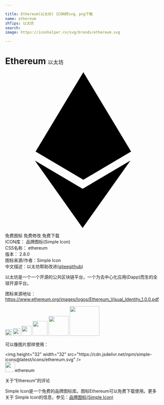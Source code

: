 ```yaml
---

title: Ethereum(以太坊) ICON转svg、png下载
name: ethereum
zhTips: 以太坊
search: 
image: https://iconhelper.cn/svg/brands/ethereum.svg

---
```


# Ethereum  <small style="font-size: 60%;font-weight: 100">以太坊</small>

<div id="svg" class="svg-wrap">
<svg role="img" viewBox="0 0 24 24" xmlns="http://www.w3.org/2000/svg"><title>Ethereum icon</title><path d="M11.944 17.97L4.58 13.62 11.943 24l7.37-10.38-7.372 4.35h.003zM12.056 0L4.69 12.223l7.365 4.354 7.365-4.35L12.056 0z"/></svg>
</div>
<detail full-name='ethereum'></detail>

<div class="detail-page">
<p>
<span><span class="badge-success badge">免费图标</span> <span class="badge-success badge">免费修改</span>  <span class="badge-success badge">免费下载</span> </span>
<br/>
<span>
ICON库：
<span class="badge-secondary badge">品牌图标(Simple Icon)</span> 
</span>
<br/>
<span>
CSS名称：
<span class="badge-secondary badge">ethereum</span> 
</span>

<br/>
<span>
版本：
<span class="badge-secondary badge">2.8.0</span> 
</span>
<br/>
<span>图标来源/作者：<span class="badge-light badge">Simple Icon</span></span> 
<br/>
<span class="zh-detail">中文描述：<span class="badge-primary badge">以太坊</span><span class="help-link"><span>帮助改进</span>(<a href="https://gitee.com/liuwave/icon-helper/edit/master/json/brands/ethereum.json" target="_blank" rel="noopener noreferrer">gitee</a><a href="https://github.com/liuwave/icon-helper/edit/master/json/brands/ethereum.json" target="_blank" rel="noopener noreferrer">github</a></span>)</span><br/>
</p>
</div><div class="description description alert alert-light"><p>以太坊是一个一个开源的公共区块链平台，一个为去中心化应用(Dapp)而生的全球开源平台。</p><p>图标来源地址：<a href="https://www.ethereum.org/images/logos/Ethereum_Visual_Identity_1.0.0.pdf" target="_blank" rel="noopener noreferrer">https://www.ethereum.org/images/logos/Ethereum_Visual_Identity_1.0.0.pdf</a></p></div>
<div class="alert alert-dark">
<img height="21" width="21" src="https://cdn.jsdelivr.net/npm/simple-icons@latest/icons/ethereum.svg" />
<img height="24" width="24" src="https://cdn.jsdelivr.net/npm/simple-icons@latest/icons/ethereum.svg" />
<img height="32" width="32" src="https://cdn.jsdelivr.net/npm/simple-icons@latest/icons/ethereum.svg" />
<img height="48" width="48" src="https://cdn.jsdelivr.net/npm/simple-icons@latest/icons/ethereum.svg" />
<img height="64" width="64" src="https://cdn.jsdelivr.net/npm/simple-icons@latest/icons/ethereum.svg" />
<img height="96" width="96" src="https://cdn.jsdelivr.net/npm/simple-icons@latest/icons/ethereum.svg" />

</div>
<div>
  <p>可以像图片那样使用：    
  </p>
  <div class="alert alert-primary" style="font-size: 14px">
    &lt;img height="32" width="32" src="https://cdn.jsdelivr.net/npm/simple-icons@latest/icons/ethereum.svg" /&gt;
    <copy-btn content='<img height="32" width="32" src="https://cdn.jsdelivr.net/npm/simple-icons@latest/icons/ethereum.svg" />'></copy-btn>
  </div>
  <div class="alert alert-secondary">
    <img height="32" width="32" src="https://cdn.jsdelivr.net/npm/simple-icons@latest/icons/ethereum.svg" />ethereum
    <copy-btn content="ethereum" btn-title="复制图标名称"></copy-btn>
  </div>
</div>

<Vssue title="关于“Ethereum”的评论" >关于“Ethereum”的评论</Vssue>


<div><p>Simple Icon是一个免费的品牌图标库。图标Ethereum可以免费下载使用。更多关于  Simple Icon的信息，参见：<a target="_blank" href="https://iconhelper.cn/brands.html">品牌图标(Simple Icon)</a>
</p></div>

